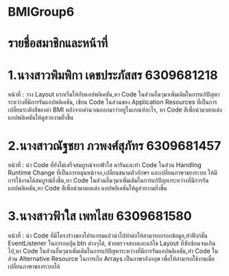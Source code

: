 # BMIGroup6
# รายชื่อสมาชิกและหน้าที่
# 1.นางสาวพิมพิกา เดชประภัสสร 6309681218
หน้าที่ : วาง Layout แรกเริ่มให้กับแอปพลิเคชัน,หา Code ในส่วนอื่นๆมาเพิ่มเติมในการแก้ปัญหาระหว่างที่มีการรันแอปพลิเคชัน,
เขียน Code ในส่วนของ Application Resources ที่เป็นการเปลี่ยนระดับสีของค่า BMI หลังจากคำนวณออกมาว่าอยู่ในเกณฑ์อะไร,
หา Code สีเพื่อนำมาตกแต่งแอปพลิเคชันให้ดูสวยงามยิ่งขึ้น
# 2.นางสาวณัฐชยา ภวพงศ์สุภัทร  6309681457
หน้าที่ : นำ Code ที่ยังไม่เสร็จสมบูรณ์จากฟ้าใส มารันและทำ Code ในส่วน Handling Runtime Change ที่เป็นการหมุนหน้าจอ,เปลี่ยนขนาดตัวอักษร
และเปลี่ยนภาษาของระบบ ให้มีการใช้งานได้สมบูรณ์ยิ่งขึ้น,หา Code ในส่วนอื่นๆมาเพิ่มเติมในการแก้ปัญหาระหว่างที่มีการรันแอปพลิเคชัน,หา Code สีเพื่อนำมาตกแต่ง
แอปพลิเคชันให้ดูสวยงามยิ่งขึ้น
# 3.นางสาวฟ้าใส  เพทไสย  6309681580
หน้าที่ : นำ Code ที่มีโครงร่างของโปรแกรมแล้วนำไปทำต่อให้สามารถกรอกข้อมูล,ทำฟังก์ชั่น EventListener ในการกดปุ่ม btn ต่างๆได้,
ช่วยตรวจสอบและแก้ไข Layout ที่ซับซ้อนจนเกินไป,หา Code ในส่วนอื่นๆมาเพิ่มเติมในการแก้ปัญหาระหว่างที่มีการรันแอปพลิเคชัน,ทำ Code ในส่วน Alternative Resource
ในการเก็บ Arrays เป็นภาษาอังกฤษ เพื่อให้สามารถใช้งานเมื่อเปลี่ยนภาษาของระบบได้
